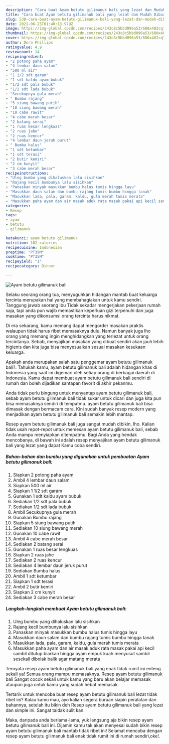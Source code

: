 ```yaml
---
description: "Cara buat Ayam betutu gilimanuk bali yang lezat dan Mudah Dibuat"
title: "Cara buat Ayam betutu gilimanuk bali yang lezat dan Mudah Dibuat"
slug: 538-cara-buat-ayam-betutu-gilimanuk-bali-yang-lezat-dan-mudah-dibuat
date: 2021-06-25T01:40:13.979Z
image: https://img-global.cpcdn.com/recipes/243c8c5bbd096a53/680x482cq70/ayam-betutu-gilimanuk-bali-foto-resep-utama.jpg
thumbnail: https://img-global.cpcdn.com/recipes/243c8c5bbd096a53/680x482cq70/ayam-betutu-gilimanuk-bali-foto-resep-utama.jpg
cover: https://img-global.cpcdn.com/recipes/243c8c5bbd096a53/680x482cq70/ayam-betutu-gilimanuk-bali-foto-resep-utama.jpg
author: Dora Phillips
ratingvalue: 4.9
reviewcount: 14
recipeingredient:
- "2 potong paha ayam"
- "4 lembar daun salam"
- "500 ml air"
- "1 1/2 sdt garam"
- "1 sdt kaldu ayam bubuk"
- "1/2 sdt pala bubuk"
- "1/2 sdt lada bubuk"
- "Secukupnya gula merah"
- " Bumbu rajang"
- "5 siung bawang putih"
- "10 siung bawang merah"
- "10 cabe rawit"
- "4 cabe merah besar"
- "2 batang serai"
- "1 ruas besar lengkuas"
- "2 ruas jahe"
- "2 ruas kencur"
- "4 lembar daun jeruk purut"
- " Bumbu halus"
- "1 sdt ketumbar"
- "1 sdt terasi"
- "2 butir kemiri"
- "2 cm kunyit"
- "3 cabe merah besar"
recipeinstructions:
- "Uleg bumbu yang dihaluskan lalu sisihkan"
- "Rajang kecil bumbunya lalu sisihkan"
- "Panaskan minyak masukkan bumbu halus tumis hingga layu"
- "Masukkan daun salam dan bumbu rajang tumis bumbu hingga tanak"
- "Masukkan lada, pala, garam, kaldu, gula merah tumis merata"
- "Masukkan paha ayam dan air masak aduk rata masak pakai api kecil sambil ditutup biarkan hingga ayam empuk kuah menyusut sambil sesekali dibolak balik agar matang merata"
categories:
- Resep
tags:
- ayam
- betutu
- gilimanuk

katakunci: ayam betutu gilimanuk 
nutrition: 162 calories
recipecuisine: Indonesian
preptime: "PT39M"
cooktime: "PT35M"
recipeyield: "1"
recipecategory: Dinner

---
```



![Ayam betutu gilimanuk bali](https://img-global.cpcdn.com/recipes/243c8c5bbd096a53/680x482cq70/ayam-betutu-gilimanuk-bali-foto-resep-utama.jpg)

Selaku seorang orang tua, menyuguhkan hidangan mantab buat keluarga tercinta merupakan hal yang membahagiakan untuk kamu sendiri. Tanggung jawab seorang ibu Tidak sekadar mengerjakan pekerjaan rumah saja, tapi anda pun wajib memastikan keperluan gizi terpenuhi dan juga masakan yang dikonsumsi orang tercinta harus nikmat.

Di era  sekarang, kamu memang dapat mengorder masakan praktis walaupun tidak harus ribet memasaknya dulu. Namun banyak juga lho orang yang memang ingin menghidangkan yang terlezat untuk orang tercintanya. Sebab, menyajikan masakan yang dibuat sendiri akan jauh lebih higienis dan kita juga bisa menyesuaikan sesuai masakan kesukaan keluarga. 



Apakah anda merupakan salah satu penggemar ayam betutu gilimanuk bali?. Tahukah kamu, ayam betutu gilimanuk bali adalah hidangan khas di Indonesia yang saat ini digemari oleh setiap orang di berbagai daerah di Indonesia. Kamu dapat membuat ayam betutu gilimanuk bali sendiri di rumah dan boleh dijadikan santapan favorit di akhir pekanmu.

Anda tidak perlu bingung untuk menyantap ayam betutu gilimanuk bali, sebab ayam betutu gilimanuk bali tidak sukar untuk dicari dan juga kita pun bisa memasaknya sendiri di tempatmu. ayam betutu gilimanuk bali bisa dimasak dengan bermacam cara. Kini sudah banyak resep modern yang menjadikan ayam betutu gilimanuk bali semakin lebih mantap.

Resep ayam betutu gilimanuk bali juga sangat mudah dibikin, lho. Kalian tidak usah repot-repot untuk memesan ayam betutu gilimanuk bali, sebab Anda mampu menyiapkan ditempatmu. Bagi Anda yang hendak mencobanya, di bawah ini adalah resep menyajikan ayam betutu gilimanuk bali yang lezat yang dapat Kamu coba sendiri.

<!--inarticleads1-->

##### Bahan-bahan dan bumbu yang digunakan untuk pembuatan Ayam betutu gilimanuk bali:

1. Siapkan 2 potong paha ayam
1. Ambil 4 lembar daun salam
1. Siapkan 500 ml air
1. Siapkan 1 1/2 sdt garam
1. Gunakan 1 sdt kaldu ayam bubuk
1. Sediakan 1/2 sdt pala bubuk
1. Sediakan 1/2 sdt lada bubuk
1. Ambil Secukupnya gula merah
1. Gunakan  Bumbu rajang
1. Siapkan 5 siung bawang putih
1. Sediakan 10 siung bawang merah
1. Gunakan 10 cabe rawit
1. Ambil 4 cabe merah besar
1. Sediakan 2 batang serai
1. Gunakan 1 ruas besar lengkuas
1. Siapkan 2 ruas jahe
1. Sediakan 2 ruas kencur
1. Sediakan 4 lembar daun jeruk purut
1. Sediakan  Bumbu halus
1. Ambil 1 sdt ketumbar
1. Siapkan 1 sdt terasi
1. Ambil 2 butir kemiri
1. Siapkan 2 cm kunyit
1. Sediakan 3 cabe merah besar




<!--inarticleads2-->

##### Langkah-langkah membuat Ayam betutu gilimanuk bali:

1. Uleg bumbu yang dihaluskan lalu sisihkan
1. Rajang kecil bumbunya lalu sisihkan
1. Panaskan minyak masukkan bumbu halus tumis hingga layu
1. Masukkan daun salam dan bumbu rajang tumis bumbu hingga tanak
1. Masukkan lada, pala, garam, kaldu, gula merah tumis merata
1. Masukkan paha ayam dan air masak aduk rata masak pakai api kecil sambil ditutup biarkan hingga ayam empuk kuah menyusut sambil sesekali dibolak balik agar matang merata




Ternyata resep ayam betutu gilimanuk bali yang enak tidak rumit ini enteng sekali ya! Semua orang mampu memasaknya. Resep ayam betutu gilimanuk bali Sangat cocok sekali untuk kamu yang baru akan belajar memasak ataupun juga untuk kamu yang sudah hebat memasak.

Tertarik untuk mencoba buat resep ayam betutu gilimanuk bali lezat tidak ribet ini? Kalau kamu mau, ayo kalian segera buruan siapin peralatan dan bahannya, setelah itu bikin deh Resep ayam betutu gilimanuk bali yang lezat dan simple ini. Sangat taidak sulit kan. 

Maka, daripada anda berlama-lama, yuk langsung aja bikin resep ayam betutu gilimanuk bali ini. Dijamin kamu tak akan menyesal sudah bikin resep ayam betutu gilimanuk bali mantab tidak ribet ini! Selamat mencoba dengan resep ayam betutu gilimanuk bali enak tidak rumit ini di rumah sendiri,oke!.


